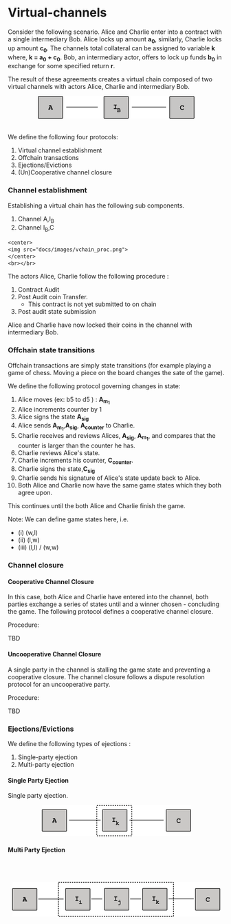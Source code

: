 # Virtual-channels

Consider the following scenario. Alice and Charlie enter into a contract with a single intermediary Bob. Alice locks up amount **a<sub>0</sub>**, similarly, Charlie locks up amount **c<sub>0</sub>**. The channels total collateral can be assigned to variable **k** where, **k = a<sub>0</sub> + c<sub>0</sub>**. Bob, an intermediary actor, offers to lock up funds **b<sub>0</sub>** in exchange for some specified return **r**.

The result of these agreements creates a virtual chain composed of two virtual channels with actors Alice, Charlie and intermediary Bob.

<center>
<img src="docs/images/overview.png">
<br></br>
</center>

We define the following four protocols:

  1. Virtual channel establishment
  2. Offchain transactions
  3. Ejections/Evictions
  4. (Un)Cooperative channel closure

### Channel establishment

Establishing a virtual chain has the following sub components.
  1. Channel A,I<sub>B</sub>
  2. Channel I<sub>B</sub>,C  

    <center>
    <img src="docs/images/vchain_proc.png">
    </center>
    <br></br>

The actors Alice, Charlie follow the following procedure :
  1. Contract Audit
  2. Post Audit coin Transfer.  
     - This contract is not yet submitted to on chain
  3. Post audit state submission

Alice and Charlie have now locked their coins in the channel with intermediary Bob.


### Offchain state transitions
Offchain transactions are simply state transitions (for example playing a game of chess. Moving a piece on the board changes the sate of the game).  

We define the following protocol governing changes in state:

  1. Alice moves (ex: b5 to d5 ) : **A<sub>m<sub>1</sub></sub>**
  2. Alice increments counter by 1
  3. Alice signs the state **A<sub>sig</sub>**
  4. Alice sends **A<sub>m<sub>1</sub></sub>**,**A<sub>sig</sub>**, **A<sub>counter</sub>** to Charlie.
  5. Charlie receives and reviews Alices, **A<sub>sig</sub>**, **A<sub>m<sub>1</sub></sub>**, and compares that the counter is larger than the counter he has.
  6. Charlie reviews Alice's state.
  7. Charlie increments his counter, **C<sub>counter</counter>**.
  8. Charlie signs the state,**C<sub>sig</sub>**
  9. Charlie sends his signature of Alice's state update back to Alice.
  7. Both Alice and Charlie now have the same game states which they both agree upon.

This continues until the both Alice and Charlie finish the game.

Note: We can define game states here, i.e.

 - (i)  (w,l)
 - (ii) (l,w)
 - (iii) (l,l) / (w,w)

### Channel closure


#### Cooperative Channel Closure
In this case, both Alice and Charlie have entered into the channel, both parties exchange a series of states until and a winner chosen - concluding the game. The following protocol defines a cooperative channel closure.

Procedure:   

TBD

#### Uncooperative Channel Closure
A single party in the channel is stalling the game state and preventing a cooperative closure. The channel closure follows a dispute resolution protocol for an uncooperative party.

Procedure:

TBD


### Ejections/Evictions  

We define the following types of ejections :
  1. Single-party ejection
  2. Multi-party ejection  


#### Single Party Ejection  

Single party ejection.

<center>
<img src="docs/images/single_party_ejection_2.png">
</center>


#### Multi Party Ejection


<br></br>
<center>
<img src="docs/images/multi_party_ejection_2.png">
</center>
<br></br>
